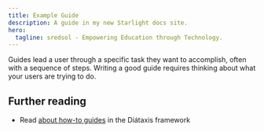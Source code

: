 ```yaml
---
title: Example Guide
description: A guide in my new Starlight docs site.
hero:
  tagline: sredsol - Empowering Education through Technology.
---
```


Guides lead a user through a specific task they want to accomplish, often with a sequence of steps.
Writing a good guide requires thinking about what your users are trying to do.

## Further reading

- Read [about how-to guides](https://diataxis.fr/how-to-guides/) in the Diátaxis framework
